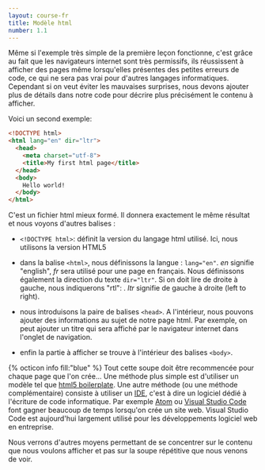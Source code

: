 ```yaml
---
layout: course-fr
title: Modèle html
number: 1.1
---
```


Même si l'exemple très simple de la première leçon fonctionne, c'est grâce au fait que les navigateurs internet sont très permissifs, ils réussissent à afficher des pages même lorsqu'elles présentes des petites erreurs de code, ce qui ne sera pas vrai pour d'autres langages informatiques. Cependant si on veut éviter les mauvaises surprises, nous devons ajouter plus de détails dans notre code pour décrire plus précisément le contenu à afficher.

Voici un second exemple:
```html
<!DOCTYPE html>
<html lang="en" dir="ltr">
  <head>
    <meta charset="utf-8">
    <title>My first html page</title>
  </head>
  <body>
    Hello world!
  </body>
</html>
```

C'est un fichier html mieux formé. Il donnera exactement le même résultat et nous voyons d'autres balises :
- `<!DOCTYPE html>`:  définit la version du langage html utilisé. Ici, nous utilisons la version HTML5
- dans la balise `<html>`, nous définissons la langue : `lang="en"`. *en* signifie "english", *fr* sera utilisé pour une page en français. Nous définissons également la direction du texte `dir="ltr"`. Si on doit lire de droite à gauche, nous indiquerons "rtl": . *ltr* signifie de gauche à droite (left to right).
- nous introduisons la paire de balises `<head>`. A l'intérieur, nous pouvons ajouter des informations au sujet de notre page html. Par exemple, on peut ajouter un titre qui sera affiché par le navigateur internet dans l'onglet de navigation.

- enfin la partie à afficher se trouve à l'intérieur des balises `<body>`.

{% octicon info fill:"blue" %} Tout cette soupe doit être recommencée pour chaque page que l'on crée... Une méthode plus simple est d'utiliser un modèle tel que [html5 boilerplate](https://html5boilerplate.com). Une autre méthode (ou une méthode complémentaire) consiste à utiliser un [IDE](https://fr.wikipedia.org/wiki/Environnement_de_d%C3%A9veloppement), c'est à dire un logiciel dédié à l'écriture de code informatique. Par exemple [Atom](https://atom.io/) ou [Visual Studio Code](https://code.visualstudio.com) font gagner beaucoup de temps lorsqu'on crée un site web. Visual Studio Code est aujourd'hui largement utilisé pour les développements logiciel web en entreprise.

Nous verrons d'autres moyens permettant de se concentrer sur le contenu que nous voulons afficher et pas sur la soupe répétitive que nous venons de voir.
